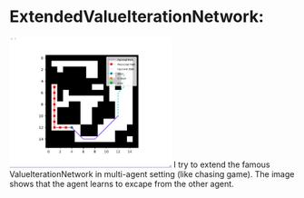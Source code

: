 # ExtendedValueIterationNetwork:

<img src="Screenshot from 2018-12-21 02-07-25.png" height=230 />
I try to extend the famous ValueIterationNetwork in multi-agent setting (like chasing game). The image shows that the agent learns to excape from the other agent.
